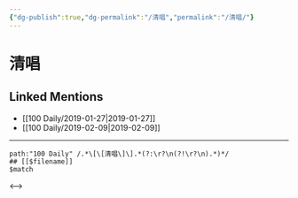 ```yaml
---
{"dg-publish":true,"dg-permalink":"/清唱","permalink":"/清唱/"}
---
```


# 清唱

## Linked Mentions
- [[100 Daily/2019-01-27\|2019-01-27]]
- [[100 Daily/2019-02-09\|2019-02-09]]


---

```expander
path:"100 Daily" /.*\[\[清唱\]\].*(?:\r?\n(?!\r?\n).*)*/
## [[$filename]]
$match
```

<-->